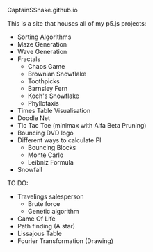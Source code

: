 CaptainSSnake.github.io

This is a site that houses all of my p5.js projects:
  - Sorting Algorithms
  - Maze Generation
  - Wave Generation
  - Fractals
    - Chaos Game
    - Brownian Snowflake
    - Toothpicks
    - Barnsley Fern
    - Koch's Snowflake
    - Phyllotaxis
  - Times Table Visualisation
  - Doodle Net
  - Tic Tac Toe (minimax with Alfa Beta Pruning)
  - Bouncing DVD logo
  - Different ways to calculate PI
    - Bouncing Blocks
    - Monte Carlo
    - Leibniz Formula
  - Snowfall
  
  TO DO:
  - Travelings salesperson
    - Brute force
    - Genetic algorithm
  - Game Of Life
  - Path finding (A star)
  - Lissajous Table
  - Fourier Transformation (Drawing)
